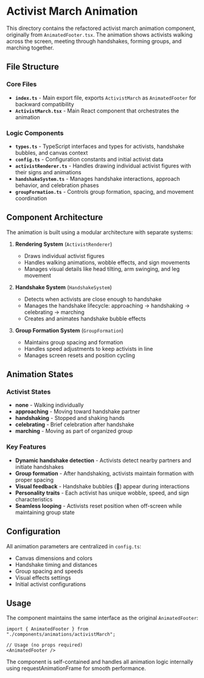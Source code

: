 # Activist March Animation

This directory contains the refactored activist march animation component, originally from `AnimatedFooter.tsx`. The animation shows activists walking across the screen, meeting through handshakes, forming groups, and marching together.

## File Structure

### Core Files
- **`index.ts`** - Main export file, exports `ActivistMarch` as `AnimatedFooter` for backward compatibility
- **`ActivistMarch.tsx`** - Main React component that orchestrates the animation

### Logic Components
- **`types.ts`** - TypeScript interfaces and types for activists, handshake bubbles, and canvas context
- **`config.ts`** - Configuration constants and initial activist data
- **`activistRenderer.ts`** - Handles drawing individual activist figures with their signs and animations
- **`handshakeSystem.ts`** - Manages handshake interactions, approach behavior, and celebration phases
- **`groupFormation.ts`** - Controls group formation, spacing, and movement coordination

## Component Architecture

The animation is built using a modular architecture with separate systems:

1. **Rendering System** (`ActivistRenderer`)
   - Draws individual activist figures
   - Handles walking animations, wobble effects, and sign movements
   - Manages visual details like head tilting, arm swinging, and leg movement

2. **Handshake System** (`HandshakeSystem`)
   - Detects when activists are close enough to handshake
   - Manages the handshake lifecycle: approaching → handshaking → celebrating → marching
   - Creates and animates handshake bubble effects

3. **Group Formation System** (`GroupFormation`)
   - Maintains group spacing and formation
   - Handles speed adjustments to keep activists in line
   - Manages screen resets and position cycling

## Animation States

### Activist States
- **none** - Walking individually
- **approaching** - Moving toward handshake partner
- **handshaking** - Stopped and shaking hands
- **celebrating** - Brief celebration after handshake
- **marching** - Moving as part of organized group

### Key Features
- **Dynamic handshake detection** - Activists detect nearby partners and initiate handshakes
- **Group formation** - After handshaking, activists maintain formation with proper spacing
- **Visual feedback** - Handshake bubbles (🤝) appear during interactions
- **Personality traits** - Each activist has unique wobble, speed, and sign characteristics
- **Seamless looping** - Activists reset position when off-screen while maintaining group state

## Configuration

All animation parameters are centralized in `config.ts`:
- Canvas dimensions and colors
- Handshake timing and distances
- Group spacing and speeds
- Visual effects settings
- Initial activist configurations

## Usage

The component maintains the same interface as the original `AnimatedFooter`:

```tsx
import { AnimatedFooter } from "./components/animations/activistMarch";

// Usage (no props required)
<AnimatedFooter />
```

The component is self-contained and handles all animation logic internally using requestAnimationFrame for smooth performance.